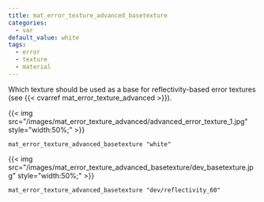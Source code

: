 ```yaml
---
title: mat_error_texture_advanced_basetexture
categories:
  - var
default_value: white
tags:
  - error
  - texture
  - material
---
```


Which texture should be used as a base for reflectivity-based error textures (see {{< cvarref mat_error_texture_advanced >}}).

{{< img src="/images/mat_error_texture_advanced/advanced_error_texture_1.jpg" style="width:50%;" >}}

`mat_error_texture_advanced_basetexture "white"`

{{< img src="/images/mat_error_texture_advanced_basetexture/dev_basetexture.jpg" style="width:50%;" >}}

`mat_error_texture_advanced_basetexture "dev/reflectivity_60"`
